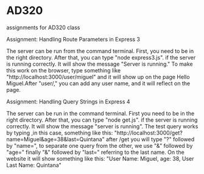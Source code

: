 # AD320
assignments for AD320 class


Assignment: Handling Route Parameters in Express 3

The server can be run from the command terminal. First, you need to be in the right directory. After that, you can type "node express3.js". if the server is running correctly. It will show the message "Server is running." To make this work on the browser, type something like "http://localhost:3000/user/miguel" and it will show up on the page Hello  Miguel.After "user/," you can add any user name, and it will reflect on the page.

Assignment: Handling Query Strings in Express 4

The server can be run in the command terminal. First you need to be in the right directory. After that, you can type "node get.js". if the server is running correctly. It will show the message "server is running". The test query works by typing ,in this case, something like this: "http://localhost:3000/get?name=Miguel&age=38&last=Quintana" after /get you will type "?" followed by "name=", to separate one query from the other, we use "&" followed by "age=" finally "&" followed by "last=" referring to the last name. On the website it will show something like this: "User Name: Miguel, age: 38, User Last Name: Quintana"
